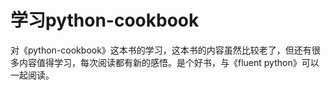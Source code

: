 # 学习python-cookbook
对《python-cookbook》这本书的学习，这本书的内容虽然比较老了，但还有很多内容值得学习，每次阅读都有新的感悟。是个好书，与《fluent python》可以一起阅读。